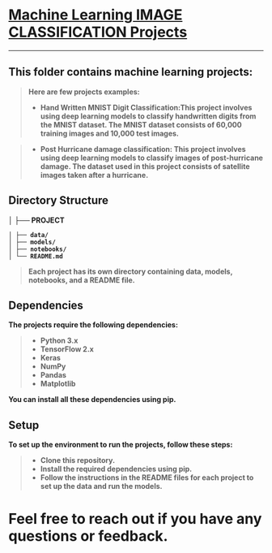 # <b> <u> Machine Learning IMAGE CLASSIFICATION Projects </b></u>
_________
## <b>This folder contains machine learning projects:
   > Here are few projects examples: 
  >* <b>Hand Written MNIST Digit Classification:</b>This project involves using deep learning models to classify handwritten digits from the MNIST dataset. The MNIST dataset consists of 60,000 training images and 10,000 test images.

 >* Post Hurricane damage classification: This project involves using deep learning models to classify images of post-hurricane damage. The dataset used in this project consists of satellite images taken after a hurricane.

 ## <b> Directory Structure
  
  │
  ├── PROJECT
  
    │ ├── data/
    │ ├── models/
    │ ├── notebooks/
    │ └── README.md

> Each project has its own directory containing data, models, notebooks, and a README file.
  
  
## Dependencies
  
The projects require the following dependencies:

  > * Python 3.x
  > * TensorFlow 2.x
  > * Keras
  > * NumPy
  > * Pandas
  > * Matplotlib
  
You can install all these dependencies using pip.
  
  ## Setup
  To set up the environment to run the projects, follow these steps:

  >* Clone this repository.
  >* Install the required dependencies using pip.
  >* Follow the instructions in the README files for each project to set up the data and run the models.
  
  # <b>Feel free to reach out if you have any questions or feedback.

